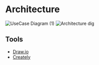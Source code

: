 # Architecture

![UseCase Diagram (1)](https://user-images.githubusercontent.com/80767144/115011575-6b8f4300-9ecc-11eb-91fe-47e65144c43e.png)
![Architecture dig](https://user-images.githubusercontent.com/80767144/115011581-6df19d00-9ecc-11eb-9a5a-4bde655b4980.png)

## Tools 
* [Draw.io](https://app.diagrams.net/)
* [Creately](https://app.creately.com/diagram/create)

